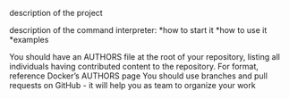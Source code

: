 description of the project

description of the command interpreter:
*how to start it
*how to use it
*examples

You should have an AUTHORS file at the root of your repository, listing all individuals having contributed content to the repository. For format, reference Docker’s AUTHORS page
You should use branches and pull requests on GitHub - it will help you as team to organize your work
